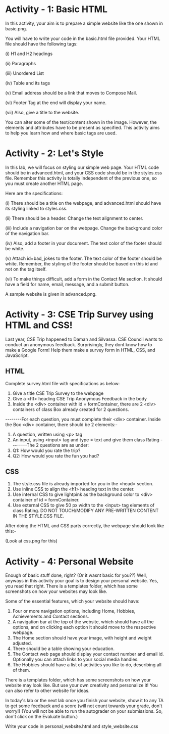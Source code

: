 # Activity - 1: Basic HTML

In this activity, your aim is to prepare a simple website like the one shown in basic.png.

You will have to write your code in the basic.html file provided. Your HTML file should have the following tags:

(i) H1 and H2 headings

(ii) Paragraphs

(iii) Unordered List

(iv) Table and its tags

(v) Email address should be a link that moves to Compose Mail.

(vi) Footer Tag at the end will display your name.

(vii) Also, give a title to the website.



You can alter some of the text/content shown in the image. However, the elements and attributes have to be present as specified. This activity aims to help you learn how and where basic tags are used.

# Activity - 2: Let's Style

In this lab, we will focus on styling our simple web page. Your HTML code should be in advanced.html, and your CSS code should be in the styles.css file. Remember this activity is totally independent of the previous one, so you must create another HTML page.



Here are the specifications:

(i) There should be a title on the webpage, and advanced.html should have its styling linked to styles.css.

(ii) There should be a header. Change the text alignment to center.

(iii) Include a navigation bar on the webpage. Change the background color of the navigation bar.

(iv) Also, add a footer in your document. The text color of the footer should be white.

(v) Attach id=bad_jokes to the footer. The text color of the footer should be white. Remember, the styling of the footer should be based on this id and not on the tag itself.

(vi) To make things difficult, add a form in the Contact Me section. It should have a field for name, email, message, and a submit button.



A sample website is given in advanced.png.

# Activity - 3: CSE Trip Survey using HTML and CSS!

Last year, CSE Trip happened to Daman and Silvassa. CSE Council wants to conduct an anonymous feedback. Surprisingly, they dont know how to make a Google Form! Help them make a survey form in HTML, CSS, and JavaScript.

## HTML
Complete survey.html file with specifications as below:

1. Give a title CSE Trip Survey to the webpage
2. Give a \<h1\> heading CSE Trip Anonymous Feedback in the body
3. Inside the \<div\> container with id = formContainer, there are 2 \<div\> containers of class Box already created for 2 questions.

--------For each question, you must complete their \<div\> container. Inside the Box \<div\> container, there should be 2 elements:-

1. A question, written using \<p\> tag
2. An input, using \<input\> tag and type = text and give them class Rating
--------The 2 questions are as under:
1. Q1: How would you rate the trip?
2. Q2: How would you rate the fun you had?
## CSS
1. The style.css file is already imported for you in the \<head\> section. 
2. Use inline CSS to align the \<h1\> heading text in the center. 
3. Use internal CSS to give lightpink as the background color to \<div\> container of id = formContainer. 
4. Use external CSS to give 50 px width to the \<input\> tag elements of class Rating. 
DO NOT TOUCH/MODIFY ANY PRE-WRITTEN CONTENT IN THE STYLE.CSS FILE.

After doing the HTML and CSS parts correctly, the webpage should look like this:-

(Look at css.png for this)

# Activity - 4: Personal Website

Enough of basic stuff done, right? (Or it wasnt basic for you??) Well, anyways in this activity your goal is to design your personal website. Yes, you read that right. There is a templates folder, which has some screenshots on how your websites may look like.



Some of the essential features, which your website should have:

1. Four or more navigation options, including Home, Hobbies, Achievements and Contact sections.
2. A navigation bar at the top of the website, which should have all the options, and on clicking each option it should move to the respective webpage.
3. The Home section should have your image, with height and weight adjusted.
4. There should be a table showing your education.
5. The Contact web page should display your contact number and email id. Optionally you can attach links to your social media handles.
6. The Hobbies should have a list of activities you like to do, describing all of them.


There is a templates folder, which has some screenshots on how your website may look like. But use your own creativity and personalize it! You can also refer to other website for ideas. 

  

In today's lab or the next lab once you finish your website, show it to any TA to get some feedback and a score (will not count towards your grade, don't worry!) (You will not be able to run the autograder on your submissions. So, don't click on the Evaluate button.)



Write your code in personal_website.html and style_website.css